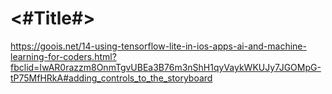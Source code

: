 #  <#Title#>

https://goois.net/14-using-tensorflow-lite-in-ios-apps-ai-and-machine-learning-for-coders.html?fbclid=IwAR0razzm8OnmTgvUBEa3B76m3nShH1qyVaykWKUJy7JGOMpG-tP75MfHRkA#adding_controls_to_the_storyboard
